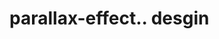 # parallax-effect.. desgin                                                                          
  
